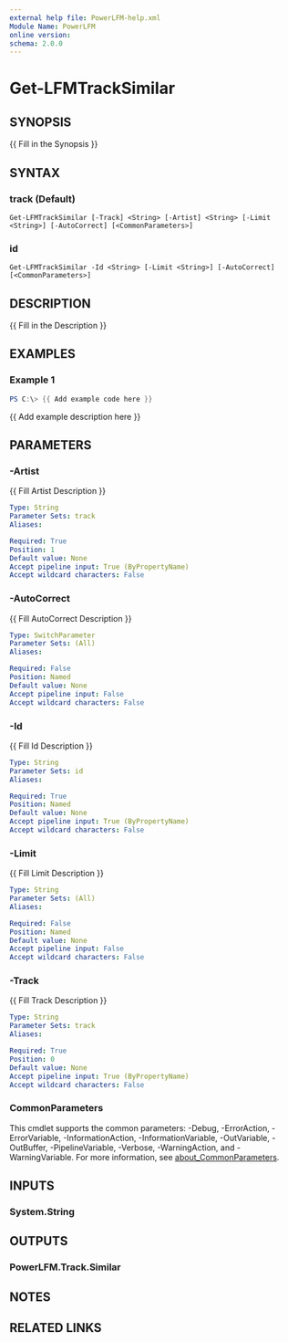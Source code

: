 ```yaml
---
external help file: PowerLFM-help.xml
Module Name: PowerLFM
online version:
schema: 2.0.0
---
```


# Get-LFMTrackSimilar

## SYNOPSIS
{{ Fill in the Synopsis }}

## SYNTAX

### track (Default)
```
Get-LFMTrackSimilar [-Track] <String> [-Artist] <String> [-Limit <String>] [-AutoCorrect] [<CommonParameters>]
```

### id
```
Get-LFMTrackSimilar -Id <String> [-Limit <String>] [-AutoCorrect] [<CommonParameters>]
```

## DESCRIPTION
{{ Fill in the Description }}

## EXAMPLES

### Example 1
```powershell
PS C:\> {{ Add example code here }}
```

{{ Add example description here }}

## PARAMETERS

### -Artist
{{ Fill Artist Description }}

```yaml
Type: String
Parameter Sets: track
Aliases:

Required: True
Position: 1
Default value: None
Accept pipeline input: True (ByPropertyName)
Accept wildcard characters: False
```

### -AutoCorrect
{{ Fill AutoCorrect Description }}

```yaml
Type: SwitchParameter
Parameter Sets: (All)
Aliases:

Required: False
Position: Named
Default value: None
Accept pipeline input: False
Accept wildcard characters: False
```

### -Id
{{ Fill Id Description }}

```yaml
Type: String
Parameter Sets: id
Aliases:

Required: True
Position: Named
Default value: None
Accept pipeline input: True (ByPropertyName)
Accept wildcard characters: False
```

### -Limit
{{ Fill Limit Description }}

```yaml
Type: String
Parameter Sets: (All)
Aliases:

Required: False
Position: Named
Default value: None
Accept pipeline input: False
Accept wildcard characters: False
```

### -Track
{{ Fill Track Description }}

```yaml
Type: String
Parameter Sets: track
Aliases:

Required: True
Position: 0
Default value: None
Accept pipeline input: True (ByPropertyName)
Accept wildcard characters: False
```

### CommonParameters
This cmdlet supports the common parameters: -Debug, -ErrorAction, -ErrorVariable, -InformationAction, -InformationVariable, -OutVariable, -OutBuffer, -PipelineVariable, -Verbose, -WarningAction, and -WarningVariable. For more information, see [about_CommonParameters](http://go.microsoft.com/fwlink/?LinkID=113216).

## INPUTS

### System.String

## OUTPUTS

### PowerLFM.Track.Similar

## NOTES

## RELATED LINKS
